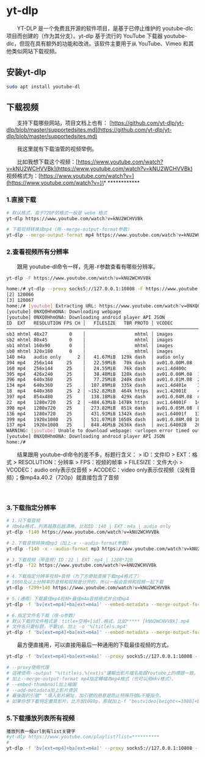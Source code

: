 # yt-dlp

　　YT-DLP 是一个免费且开源的软件项目，是基于已停止维护的 youtube-dlc 项目而创建的（作为其分支）。yt-dlp 基于流行的  YouTube 下载器 youtube-dlc，但现在具有额外的功能和改进。该软件主要用于从 YouTube、Vimeo  和其他类似网站下载视频。

## 安装yt-dlp

```bash
sudo apt install youtube-dl
```

## 下载视频

　　支持下载哪些网站，项目文档上也有：
[https://github.com/yt-dlp/yt-dlp/blob/master/supportedsites.md](https://github.com/yt-dlp/yt-dlp/blob/master/supportedsites.md)

　　我这里就有下载油管的视频举例。

　　比如我想下载这个视频：[https://www.youtube.com/watch?v=kNU2WCHVVBk](https://www.youtube.com/watch?v=kNU2WCHVVBk)
视频格式为：[https://www.youtube.com/watch?v=](https://www.youtube.com/watch?v=)\* ************

### 1.直接下载

```bash
# 默认格式，高于720P的格式一般是 webm 格式
yt-dlp https://www.youtube.com/watch?v=kNU2WCHVVBk

# 下载视频转换成mp4（用--merge-output-format参数）
yt-dlp --merge-output-format mp4 https://www.youtube.com/watch?v=kNU2WCHVVBk
```

### 2.查看视频所有分辨率

　　跟用 youtube-dl命令一样，先用`-F`​参数查看有哪些分辨率。

```bash
yt-dlp -F https://www.youtube.com/watch?v=kNU2WCHVVBk
```

```bash
home:/# yt-dlp --proxy socks5://127.0.0.1:10808 -F https://www.youtube.com/watch?v=0NXQ0HhmONA&list=PLOrf2h5ONlwUTW9etWK4b3xQiz8LdgkKS&index=16
[2] 120866
[3] 120867
home:/# [youtube] Extracting URL: https://www.youtube.com/watch?v=0NXQ0HhmONA
[youtube] 0NXQ0HhmONA: Downloading webpage
[youtube] 0NXQ0HhmONA: Downloading android player API JSON
ID  EXT   RESOLUTION FPS CH │   FILESIZE   TBR PROTO │ VCODEC          VBR ACODEC      ABR ASR MORE INFO
───────────────────────────────────────────────────────────────────────────────────────────────────────────────
sb3 mhtml 48x27        0    │                  mhtml │ images                                  storyboard
sb2 mhtml 80x45        0    │                  mhtml │ images                                  storyboard
sb1 mhtml 160x90       0    │                  mhtml │ images                                  storyboard
sb0 mhtml 320x180      0    │                  mhtml │ images                                  storyboard
140 m4a   audio only      2 │   41.67MiB  129k dash  │ audio only          mp4a.40.2  129k 44k medium, m4a_dash
394 mp4   256x144     25    │   22.59MiB   70k dash  │ av01.0.00M.08   70k video only          144p, mp4_dash
160 mp4   256x144     25    │   24.55MiB   76k dash  │ avc1.4d400c     76k video only          144p, mp4_dash
395 mp4   426x240     25    │   38.48MiB  120k dash  │ av01.0.00M.08  120k video only          240p, mp4_dash
396 mp4   640x360     25    │   77.25MiB  240k dash  │ av01.0.01M.08  240k video only          360p, mp4_dash
134 mp4   640x360     25    │  107.89MiB  335k dash  │ avc1.4d401e    335k video only          360p, mp4_dash
18  mp4   640x360     25  2 │ ~152.82MiB  464k https │ avc1.42001E    464k mp4a.40.2    0k 44k 360p
397 mp4   854x480     25    │  138.18MiB  429k dash  │ av01.0.04M.08  429k video only          480p, mp4_dash
22  mp4   1280x720    25  2 │ ~484.63MiB 1470k https │ avc1.64001F   1470k mp4a.40.2    0k 44k 720p
398 mp4   1280x720    25    │  273.82MiB  851k dash  │ av01.0.05M.08  851k video only          720p, mp4_dash
136 mp4   1280x720    25    │  431.91MiB 1342k dash  │ avc1.64001f   1342k video only          720p, mp4_dash
399 mp4   1920x1080   25    │  531.07MiB 1650k dash  │ av01.0.08M.08 1650k video only          1080p, mp4_dash
137 mp4   1920x1080   25    │  848.46MiB 2636k dash  │ avc1.640028   2636k video only          1080p, mp4_dash
WARNING: [youtube] Unable to download webpage: <urlopen error timed out>
[youtube] 0NXQ0HhmONA: Downloading android player API JSON
home:/# 
```

　　结果跟用 youtube-dl命令的差不多，标题行含义： > ID：文件ID > EXT：格式 > RESOLUTION：分辨率 > FPS：视频的帧率 > FILESIZE：文件大小 > VCODEC：audio only表示仅音频 > ACODEC：video only表示仅视频（没有音频）；像mp4a.40.2（720p）就直接包含了音频

　　‍

### 3.下载指定分辨率

```bash
# 1.只下载音频
# 找m4a格式，列表越靠后越清晰。比如ID：140 | EXT：m4a | audio only
yt-dlp -f140 https://www.youtube.com/watch?v=kNU2WCHVVBk

# 2.下载音频转换成mp3（加上-x --audio-format参数）
yt-dlp -f140 -x --audio-format mp3 https://www.youtube.com/watch?v=kNU2WCHVVBk

# 3.下载视频（带音频）ID：22 | EXT：mp4 | 1280*720
yt-dlp -f22 https://www.youtube.com/watch?v=kNU2WCHVVBk

# 4.下载指定分辨率视频+音频（为了方便就直接下载mp4格式了）
# 1080及以上分辨率的音频和视频是分开的，所以一般会音频和视频一起下载
yt-dlp -f299+140 https://www.youtube.com/watch?v=kNU2WCHVVBk

# 5.(通用）下载最佳mp4视频+最佳m4a音频格式并合成mp4
yt-dlp -f 'bv[ext=mp4]+ba[ext=m4a]' --embed-metadata --merge-output-format mp4 https://www.youtube.com/watch?v=kNU2WCHVVBk

# 6.指定文件名下载（用-o参数）
# 默认下载的文件格式是：title+空格+[id].格式，比如***** [kNU2WCHVVBk].mp4
# 文件名只要标题，不要id，加上 -o '%(title)s.mp4'
yt-dlp -f 'bv[ext=mp4]+ba[ext=m4a]' --embed-metadata --merge-output-format mp4 https://www.youtube.com/watch?v=kNU2WCHVVBk -o '%(title)s.mp4'
```

　　最方便直接用，可以直接用最后一种通用的下载最佳视频的方式。

```bash
yt-dlp -f 'bv[ext=mp4]+ba[ext=m4a]' --proxy socks5://127.0.0.1:10808 --output "%(title)s.%(ext)s" --embed-thumbnail --add-metadata --merge-output-format mp4 "https://www.youtube.com/watch?v=EMPtccgQhRY&t=8625s"

# --proxy使用代理
# 這裡使用--output "%(title)s.%(ext)s"讓輸出影片檔名能跟Youtube上的標題一致。
# 加上--merge-output-format mp4指定轉檔為mp4格式（也可以用mkv格式）。
# --embed-thumbnail加上縮圖
# --add-metadata加上影片資訊
# 最後面的引號" "填入影片網址，加引號的用意是防止特殊符號&干擾指令。
# 如果你想下載特定畫質影片，比方說1080p，那就加上-f "bestvideo[height<=1080]+bestaudio[ext=m4a]"的參數，指定影片最大高度。至於其他畫質，2160為4K，1080為1080p，720為720p，以此類推。
```

### 5.下载播放列表所有视频

```bash
播放列表一般url到有list关键字
#yt-dlp https://www.youtube.com/playlist?list=**********
#
yt-dlp -f 'bv[ext=mp4]+ba[ext=m4a]' --proxy socks5://127.0.0.1:10808 --output "%(playlist)s/%(title)s.%(ext)s" --embed-thumbnail --add-metadata --merge-output-format mp4 "https://www.youtube.com/watch?v=CTRvs6bW6CQ&list=PLOrf2h5ONlwUTW9etWK4b3xQiz8LdgkKS"

```

　　‍
